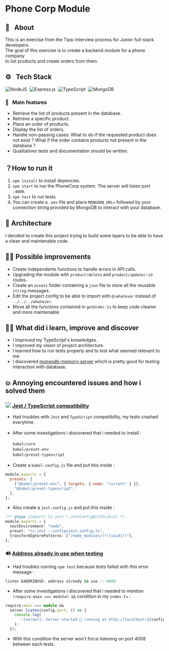 # Phone Corp Module

## 💬 &nbsp; About

This is an exercise from the Tipsi interview process for Junior full-stack developers.</br>
The goal of this exercise is to create a backend module for a phone company</br> to list products and create orders from them.

## ⚙️ &nbsp; Tech Stack

![NodeJS](https://img.shields.io/badge/node.js-6DA55F?style=for-the-badge&logo=node.js&logoColor=white) &nbsp;![Express.js](https://img.shields.io/badge/express.js-%23404d59.svg?style=for-the-badge&logo=express&logoColor=%2361DAFB) &nbsp;![TypeScript](https://img.shields.io/badge/typescript-%23007ACC.svg?style=for-the-badge&logo=typescript&logoColor=white) &nbsp;![MongoDB](https://img.shields.io/badge/MongoDB-%234ea94b.svg?style=for-the-badge&logo=mongodb&logoColor=white)

### 🔩 &nbsp; Main features

- Retrieve the list of products present in the database.
- Retrieve a specific product.
- Place an order of products.
- Display the list of orders.
- Handle non-passing cases: What to do if the requested product does not exist ? What if the order contains products not present in the database ?
- Qualitatives tests and documentation should be written.

## ？How to run it

1. `npm install` to install depencies.
2. `npm start` to run the PhoneCorp system. The server will listen port `:4000`.
3. `npm test` to run tests.
4. You can create a `.env` file and place `MONGODB_URL=` followed by your connection string provided by MongoDB to interact with your database.

## 📁 Architecture

I decided to create this project trying to build some layers to be able to have a clean and maintenable code.</br>

## 💪🏼 Possible improvements

- Create independents functions to handle errors in API calls.
- Upgrading the module with `product/delete` and `product/update/:id` routes.
- Create an `assets` folder containing a `json` file to store all the reusable `string` messages.
- Edit the project config to be able to import with `@/whatever` instead of `../../../whatever`.
- Move all the functions contained in `getOrder.ts` to keep code cleaner and more maintenable.

## 🙇🏻 What did i learn, improve and discover

- I Improved my TypeScript's knowledges.
- I improved my vision of project architecture.
- I learned how to run tests properly and to test what seemed relevant to me.
- I discovered [mongodb-memory-server](https://github.com/adam-p/markdown-here/wiki/Markdown-Cheatsheet) which is pretty good for testing interaction with database.

## 💥 Annoying encountered issues and how i solved them

### <img src="https://www.vectorlogo.zone/logos/jestjsio/jestjsio-icon.svg" alt="jest" width="18" height="18"/> <u>Jest / TypeScript compatibility</u>

- Had troubles with `Jest` and `TypeScript` compatibility, my tests crashed everytime. </br></br>
- After some investigations
  i discovered that i needed to install :
  </br>
  </br> `babel/core` </br> `babel/preset-env` </br> `babel/preset-typescript` </br> </br>
- Create a `babel.config.js` file and put this inside :

```javascript
module.exports = {
  presets: [
    ["@babel/preset-env", { targets: { node: "current" } }],
    "@babel/preset-typescript",
  ],
};
```

- Also create a `jest.config.js` and put this inside :

```typescript
/** @type {import('ts-jest').JestConfigWithTsJest} */
module.exports = {
  testEnvironment: "node",
  preset: "ts-jest --config=jest.config.ts",
  transformIgnorePatterns: ["/node_modules/(?!(uuid)/)"],
};
```

### 🔊 <u>Address already in use when testing</u>

- Had troubles running `npm test` because tests failed with this error message :

```typescript
listen EADDRINUSE: address already in use :::4008
```

- After some investigations i discovered that i needed to mention `(require.main === module) &&` condition in my `index.ts` :

```typescript
require.main === module &&
  server.listen(config.port, () => {
    console.log(
      `⚡️[server]: Server started 🚀 running at http://localhost:${config.port}`
    );
  });
```

- With this condition the server won't force listening on port 4008 between each tests.
